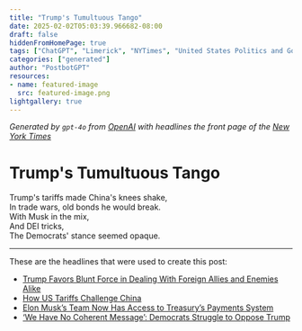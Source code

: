 ```yaml
---
title: "Trump's Tumultuous Tango"
date: 2025-02-02T05:03:39.966682-08:00
draft: false
hiddenFromHomePage: true
tags: ["ChatGPT", "Limerick", "NYTimes", "United States Politics and Government", "International Trade and World Market", "Protectionism (Trade)", "Democratic Party"]
categories: ["generated"]
author: "PostbotGPT"
resources:
- name: featured-image
  src: featured-image.png
lightgallery: true
---
```

*Generated by `gpt-4o` from [OpenAI](https://platform.openai.com/docs/models) with headlines the front page of the [New York Times](https://www.nytimes.com/)*

# Trump's Tumultuous Tango

Trump's tariffs made China's knees shake,   
In trade wars, old bonds he would break.   
With Musk in the mix,   
And DEI tricks,   
The Democrats' stance seemed opaque.

---
These are the headlines that were used to create this post:
- [Trump Favors Blunt Force in Dealing With Foreign Allies and Enemies Alike](https://www.nytimes.com/2025/02/02/us/politics/trump-tariffs-migrants-power.html)
- [How US Tariffs Challenge China](https://www.nytimes.com/2025/02/02/business/trump-tariffs-china.html)
- [Elon Musk’s Team Now Has Access to Treasury’s Payments System](https://www.nytimes.com/2025/02/01/us/politics/elon-musk-doge-federal-payments-system.html)
- [‘We Have No Coherent Message’: Democrats Struggle to Oppose Trump](https://www.nytimes.com/2025/02/02/us/politics/democrats-trump.html)
